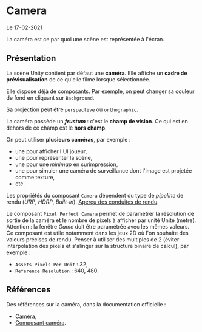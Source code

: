 # Camera

Le 17-02-2021

La caméra est ce par quoi une scène est représentée à l'écran.

## Présentation

La scène Unity contient par défaut une **caméra**. Elle affiche un **cadre de prévisualisation** de ce qu'elle filme lorsque sélectionnée.

Elle dispose déjà de composants. Par exemple, on peut changer sa couleur de fond en cliquant sur `Background`.

Sa projection peut être `perspective` ou `orthographic`.

La caméra possède un ***frustum*** : c'est le **champ de vision**. Ce qui est en dehors de ce champ est le **hors champ**.

On peut utiliser **plusieurs caméras**, par exemple :
- une pour afficher l'UI joueur,
- une pour représenter la scène,
- une pour une *minimap* en surimpression,
- une pour simuler une caméra de surveillance dont l'image est projetée comme texture,
- etc.

Les propriétés du composant `Camera` dépendent du type de *pipeline* de rendu (*URP*, *HDRP*, *Built-in*). [Aperçu des conduites de rendu](https://docs.unity3d.com/Manual/render-pipelines.html "Aperçu des conduites de rendu").

Le composant `Pixel Perfect Camera` permet de paramétrer la résolution de sortie de la caméra et le nombre de pixels à afficher par unité Unité (mètre). Attention : la fenêtre *Game* doit être paramétrée avec les mêmes valeurs. Ce composant est utile notamment dans les jeux 2D où l'on souhaite des valeurs précises de rendu. Penser à utiliser des multiples de 2 (éviter interpolation des pixels et s'alinger sur la structure binaire de calcul), par exemple :
- `Assets Pixels Per Unit` : 32,
- `Reference Resolution` : 640, 480.

## Références

Des références sur la caméra, dans la documentation officielle :
- [Caméra](https://docs.unity3d.com/ScriptReference/Camera.html "Caméra"), 
- [Composant caméra](https://docs.unity3d.com/Manual/class-Camera.html "Composant caméra").